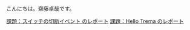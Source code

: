 こんにちは。齋藤卓哉です。

[課題：スイッチの切断イベント のレポート](https://github.com/handai-trema/hello-trema-Takuya-Saitoh/blob/master/report.md)
[課題：Hello Trema のレポート](https://github.com/handai-trema/hello-trema-Takuya-Saitoh/blob/master/report_hello_trema.md)
